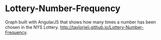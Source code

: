 # Lottery-Number-Frequency
Graph built with AngularJS that shows how many times a number has been chosen in the NYS Lottery.
http://taylorjeii.github.io/Lottery-Number-Frequency.
